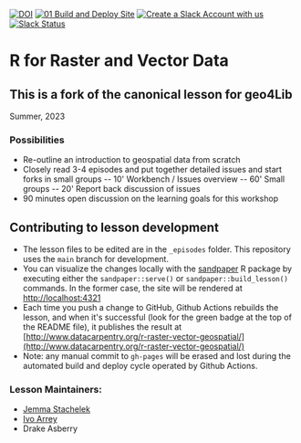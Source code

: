 [![DOI](https://zenodo.org/badge/44772343.svg)](https://zenodo.org/badge/latestdoi/44772343)
[![01 Build and Deploy Site](https://github.com/datacarpentry/r-raster-vector-geospatial/actions/workflows/sandpaper-main.yaml/badge.svg)](https://github.com/datacarpentry/r-raster-vector-geospatial/actions/workflows/sandpaper-main.yaml)
[![Create a Slack Account with us](https://img.shields.io/badge/Create_Slack_Account-The_Carpentries-071159.svg)](https://swc-slack-invite.herokuapp.com/)
[![Slack Status](https://img.shields.io/badge/Slack_Channel-dc--geospatial-E01563.svg)](https://swcarpentry.slack.com/messages/C9ME7G5RD)

# R for Raster and Vector Data

## This is a fork of the canonical lesson for geo4Lib
Summer, 2023

### Possibilities
- Re-outline an introduction to geospatial data from scratch
- Closely read 3-4 episodes and put together detailed issues and start forks in small groups
 -- 10' Workbench / Issues overview
 -- 60' Small groups
 -- 20' Report back discussion of issues
- 90 minutes open discussion on the learning goals for this workshop


## Contributing to lesson development

- The lesson files to be edited are in the `_episodes` folder. This repository uses the `main` branch for development.
- You can visualize the changes locally with the [sandpaper](https://github.com/carpentries/sandpaper) R package by executing either the `sandpaper::serve()` or `sandpaper::build_lesson()` commands. In the former case, the site will be rendered at [http://localhost:4321](http://localhost:4321)
- Each time you push a change to GitHub, Github Actions rebuilds the lesson, and when it's successful (look for the green badge at the top of the README file), it publishes the result at [http://www.datacarpentry.org/r-raster-vector-geospatial/](http://www.datacarpentry.org/r-raster-vector-geospatial/)
- Note: any manual commit to `gh-pages` will be erased and lost during the automated build and deploy cycle operated by Github Actions.

### Lesson Maintainers:

- [Jemma Stachelek][stachelek_jemma]
- [Ivo Arrey][arreyves]
- Drake Asberry

[stachelek_jemma]: https://carpentries.org/instructors/#jsta
[arreyves]: https://carpentries.org/instructors/#arreyves
